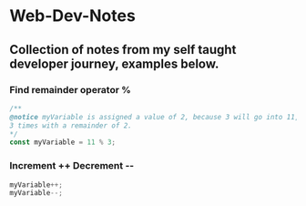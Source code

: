 # Web-Dev-Notes
## Collection of notes from my self taught developer journey, examples below.
### Find remainder operator %
```JavaScript
/** 
@notice myVariable is assigned a value of 2, because 3 will go into 11, 
3 times with a remainder of 2. 
*/
const myVariable = 11 % 3; 
```
### Increment ++ Decrement --
```JavaScript
myVariable++;
myVariable--;
```
